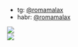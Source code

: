 * tg: [@romamalax](http://t.me/romamalax)
* habr: [@romamalax](http://habr.com/ru/users/romamalax)


[![](https://github-readme-stats.vercel.app/api?username=romalax&count_private=true&theme=vue-dark&show_icons=true&include_all_commits=true)](https://github.com/romalax)<br/>
[![](https://github-readme-stats-sigma-five.vercel.app/api/top-langs/?username=romalax&theme=vue-dark&hide_border=false&include_all_commits=true&count_private=true&layout=compact)](https://github.com/romalax)
